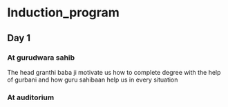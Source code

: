 # Induction_program

## Day 1

### At gurudwara sahib

The head granthi baba ji motivate us
how to complete degree with the help of gurbani and how guru sahibaan help us in every situation

### At auditorium



